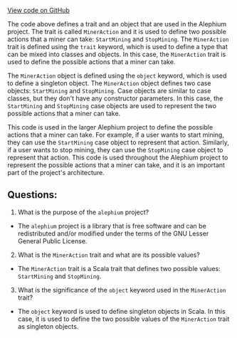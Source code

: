 [View code on GitHub](https://github.com/alephium/alephium/api/src/main/scala/org/alephium/api/model/MinerAction.scala)

The code above defines a trait and an object that are used in the Alephium project. The trait is called `MinerAction` and it is used to define two possible actions that a miner can take: `StartMining` and `StopMining`. The `MinerAction` trait is defined using the `trait` keyword, which is used to define a type that can be mixed into classes and objects. In this case, the `MinerAction` trait is used to define the possible actions that a miner can take.

The `MinerAction` object is defined using the `object` keyword, which is used to define a singleton object. The `MinerAction` object defines two case objects: `StartMining` and `StopMining`. Case objects are similar to case classes, but they don't have any constructor parameters. In this case, the `StartMining` and `StopMining` case objects are used to represent the two possible actions that a miner can take.

This code is used in the larger Alephium project to define the possible actions that a miner can take. For example, if a user wants to start mining, they can use the `StartMining` case object to represent that action. Similarly, if a user wants to stop mining, they can use the `StopMining` case object to represent that action. This code is used throughout the Alephium project to represent the possible actions that a miner can take, and it is an important part of the project's architecture.
## Questions: 
 1. What is the purpose of the `alephium` project?
- The `alephium` project is a library that is free software and can be redistributed and/or modified under the terms of the GNU Lesser General Public License.

2. What is the `MinerAction` trait and what are its possible values?
- The `MinerAction` trait is a Scala trait that defines two possible values: `StartMining` and `StopMining`.

3. What is the significance of the `object` keyword used in the `MinerAction` trait?
- The `object` keyword is used to define singleton objects in Scala. In this case, it is used to define the two possible values of the `MinerAction` trait as singleton objects.
